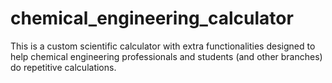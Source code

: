 # chemical_engineering_calculator

This is a custom scientific calculator with extra functionalities designed to help chemical engineering professionals and students (and other branches) do repetitive calculations.